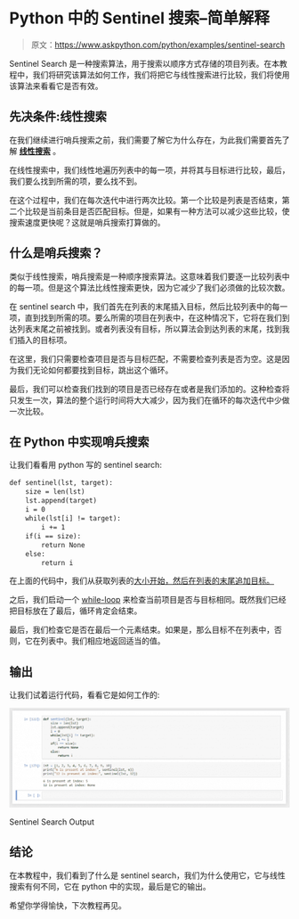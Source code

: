 # Python 中的 Sentinel 搜索–简单解释

> 原文：<https://www.askpython.com/python/examples/sentinel-search>

Sentinel Search 是一种搜索算法，用于搜索以顺序方式存储的项目列表。在本教程中，我们将研究该算法如何工作，我们将把它与线性搜索进行比较，我们将使用该算法来看看它是否有效。

## 先决条件:线性搜索

在我们继续进行哨兵搜索之前，我们需要了解它为什么存在，为此我们需要首先了解 [**线性搜索**](https://www.askpython.com/python/examples/linear-search-algorithm) 。

在线性搜索中，我们线性地遍历列表中的每一项，并将其与目标进行比较，最后，我们要么找到所需的项，要么找不到。

在这个过程中，我们在每次迭代中进行两次比较。第一个比较是列表是否结束，第二个比较是当前条目是否匹配目标。但是，如果有一种方法可以减少这些比较，使搜索速度更快呢？这就是哨兵搜索打算做的。

## 什么是哨兵搜索？

类似于线性搜索，哨兵搜索是一种顺序搜索算法。这意味着我们要逐一比较列表中的每一项。但是这个算法比线性搜索更快，因为它减少了我们必须做的比较次数。

在 sentinel search 中，我们首先在列表的末尾插入目标，然后比较列表中的每一项，直到找到所需的项。要么所需的项目在列表中，在这种情况下，它将在我们到达列表末尾之前被找到。或者列表没有目标，所以算法会到达列表的末尾，找到我们插入的目标项。

在这里，我们只需要检查项目是否与目标匹配，不需要检查列表是否为空。这是因为我们无论如何都要找到目标，跳出这个循环。

最后，我们可以检查我们找到的项目是否已经存在或者是我们添加的。这种检查将只发生一次，算法的整个运行时间将大大减少，因为我们在循环的每次迭代中少做一次比较。

## 在 Python 中实现哨兵搜索

让我们看看用 python 写的 sentinel search:

```
def sentinel(lst, target):
    size = len(lst)
    lst.append(target)
    i = 0
    while(lst[i] != target):
        i += 1
    if(i == size):
        return None
    else:
        return i

```

在上面的代码中，我们从获取列表的[大小开始，然后在列表的末尾追加目标。](https://www.askpython.com/python/list/length-of-a-list-in-python)

之后，我们启动一个 [while-loop](https://www.askpython.com/python/python-while-loop) 来检查当前项目是否与目标相同。既然我们已经把目标放在了最后，循环肯定会结束。

最后，我们检查它是否在最后一个元素结束。如果是，那么目标不在列表中，否则，它在列表中。我们相应地返回适当的值。

## 输出

让我们试着运行代码，看看它是如何工作的:

![Sentinel Search Output](img/a21cb463f52b629bb385972232ac274c.png)

Sentinel Search Output

## 结论

在本教程中，我们看到了什么是 sentinel search，我们为什么使用它，它与线性搜索有何不同，它在 python 中的实现，最后是它的输出。

希望你学得愉快，下次教程再见。